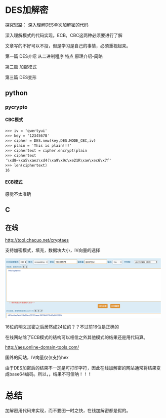 # DES加解密

探究思路：
深入理解DES单次加解密的代码

深入理解模式的代码实现，ECB，CBC这两种必须要进行了解

文章写的不好可以不投，但是学习是自己的事情，必须重视起来。

第一篇 DES介绍 从二进制程序  特点  原理介绍-简略

第二篇 加密模式

第三篇 DES变形
## python

### pycrypto

#### CBC模式

```
>>> iv = 'qwertyui'
>>> key = '12345678'
>>> cipher = DES.new(key,DES.MODE_CBC,iv)
>>> plain = 'This is plain!!!'
>>> ciphertext = cipher.encrypt(plain
>>> ciphertext
'\xd8~\xa5\xaez\xd4(\xa9\x9c\xe21R\xae\xec6\x7f'
>>> len(ciphertext)
16
```
#### ECB模式


感觉不太准确

## C


## 在线

http://tool.chacuo.net/cryptaes

支持加密模式，填充，数据块大小，IV向量的选择

![01](01.png)

16位的明文加密之后居然成24位的？？不过前16位是正确的

在线网站除了ECB模式的结构可以相信之外其他模式的结果还是用代码算。


http://aes.online-domain-tools.com/

国外的网站，IV向量仅仅支持hex

由于DES加密后的结果不一定是可打印字符，因此在线加解密的网站通常将结果变成base64编码。所以，，结果不可信呐！！！

# 总结

加解密用代码来实现，而不要图一时之快，在线加解密都是假的。